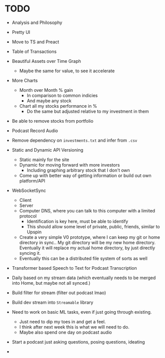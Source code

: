 # TODO

* Analysis and Philosophy
* Pretty UI
* Move to TS and Preact
* Table of Transactions
* Beautiful Assets over Time Graph
  * Maybe the same for value, to see it accelerate
* More Charts
  * Month over Month % gain
    * In comparison to common indicies
    * And maybe any stock
  * Chart all my stocks performance in %
    * Do the same but adjusted relative to my investment in them
* Be able to remove stocks from portfolio
* Podcast Record Audio
* Remove dependency on `investments.txt` and infer from `.csv`
* Static and Dynamic API Versioning
  * Static mainly for the site
  * Dynamic for moving forward with more investors
    * Including graphing arbitrary stock that I don't own
  * Come up with better way of getting information or build out own platform/API
* WebSocketSync
  * Client
  * Server
  * Computer DNS, where you can talk to this computer with a limited protocol
    * Identification is key here, must be able to identify
    * This should allow some level of private, public, friends, similar to Upspin
  * Create a very simple V0 prototype, where I can keep my git or home directory in sync.. My git directory will be my new home directory. Eventually it will replace my actual home directory, by just directly syncing it.
  * Eventually this can be a distributed file system of sorts as well
* Transformer based Speech to Text for Podcast Transcription
* Daily based on my stream data (which eventually needs to be merged into Home, but maybe not all synced.)
* Build filter for stream (filter out podcast lmao)
* Build dev stream into `Streamable` library
* Need to work on basic ML tasks, even if just going through existing. 
  * Just need to dip my toes in and get a feel. 
  * I think after next week this is what we will need to do.
  * Maybe also spend one day on podcast audio



* Start a podcast just asking questions, posing questions, ideating
* 
